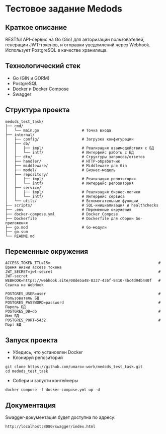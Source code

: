 # Тестовое задание Medods
## Краткое описание 
RESTful API-сервис на Go (Gin) для авторизации пользователей, генерации JWT-токенов, и отправки уведомлений через Webhook. Использует PostgreSQL в качестве хранилища.
## Технологический стек
- Go (GIN и GORM)
- PostgreSQL
- Docker и Docker Compose
- Swagger

## Структура проекта
```
medods_test_task/
├── cmd/
│   └── main.go                   # Точка входа
├── internal/
│   ├── config/                   # Загрузка конфигурации
│   ├── db/
│   │   ├── impl/                 # Реализация взаимодействия с БД
│   │   └── intf/                 # Интерфейс работы с БД
│   ├── dto/                      # Структуры запросов/ответов
│   ├── handler/                  # HTTP-обработчик 
│   ├── middleware/               # Middleware для Gin
│   ├── model/                    # Бизнес-модель
│   ├── repository/
│   │   ├── impl/                 # Реализация репозитория
│   │   └── intf/                 # Интерфейс репозитория
│   ├── service/
│   │   ├── impl/                 # Реализация бизнес-логики
│   │   └── intf/                 # Интерфейс сервиса
│   └── utils/                    # Вспомогательные функции
├── scripts/                      # SQL-инициализация и healthchecks
├── .env                          # Переменные окружения
├── docker-compose.yml            # Docker Compose
├── Dockerfile                    # Dockerfile для сборки Go-приложения
├── go.mod                        # Go-модули
├── go.sum
└── README.md
```
## Переменные окружения
```
ACCESS_TOKEN_TTL=15m                                                # Время жизни access токена
JWT_SECRET=jwt-secret                                               # JWT-secret
WEBHOOK=https://webhook.site/08de5a48-8337-436f-8410-4bc4d94b440f   # Ссылка на WebHook

POSTGRES_USER=user                                                  # Пользователь БД
POSTGRES_PASSWORD=password                                          # Пароль БД
POSTGRES_DB=db                                                      # Имя БД
POSTGRES_PORT=5432                                                  # Порт БД
```

## Запуск проекта
- Убедись, что установлен Docker
- Клонируй репозиторий
```
git clone https://github.com/umarov-work/medods_test_task.git
cd medods_test_task
```
- Собери и запусти контейнеры
```
docker compose -f docker-compose.yml up -d 
```

## Документация
Swagger-документация будет доступна по адресу:
```
http://localhost:8080/swagger/index.html
```